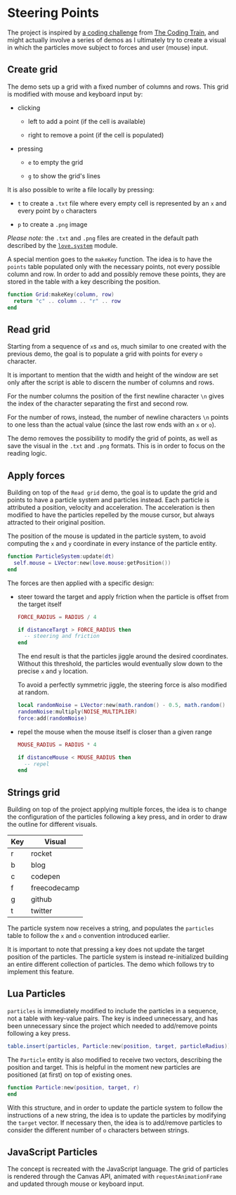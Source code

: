 # Steering Points

The project is inspired by [a coding challenge](https://youtu.be/4hA7G3gup-4) from [The Coding Train](https://thecodingtrain.com/), and might actually involve a series of demos as I ultimately try to create a visual in which the particles move subject to forces and user (mouse) input.

## Create grid

The demo sets up a grid with a fixed number of columns and rows. This grid is modified with mouse and keyboard input by:

- clicking

  - left to add a point (if the cell is available)

  - right to remove a point (if the cell is populated)

- pressing

  - `e` to empty the grid

  - `g` to show the grid's lines

It is also possible to write a file locally by pressing:

- `t` to create a `.txt` file where every empty cell is represented by an `x` and every point by `o` characters

- `p` to create a `.png` image

_Please note:_ the `.txt` and `.png` files are created in the default path described by the [`love.system`](https://love2d.org/wiki/love.filesystem) module.

A special mention goes to the `makeKey` function. The idea is to have the `points` table populated only with the necessary points, not every possible column and row. In order to add and possibly remove these points, they are stored in the table with a key describing the position.

```lua
function Grid:makeKey(column, row)
  return "c" .. column .. "r" .. row
end
```

## Read grid

Starting from a sequence of `x`s and `o`s, much similar to one created with the previous demo, the goal is to populate a grid with points for every `o` character.

It is important to mention that the width and height of the window are set only after the script is able to discern the number of columns and rows.

For the number columns the position of the first newline character `\n` gives the index of the character separating the first and second row.

For the number of rows, instead, the number of newline characters `\n` points to one less than the actual value (since the last row ends with an `x` or `o`).

The demo removes the possibility to modify the grid of points, as well as save the visual in the `.txt` and `.png` formats. This is in order to focus on the reading logic.

## Apply forces

Building on top of the `Read grid` demo, the goal is to update the grid and points to have a particle system and particles instead. Each particle is attributed a position, velocity and acceleration. The acceleration is then modified to have the particles repelled by the mouse cursor, but always attracted to their original position.

The position of the mouse is updated in the particle system, to avoid computing the `x` and `y` coordinate in every instance of the particle entity.

```lua
function ParticleSystem:update(dt)
  self.mouse = LVector:new(love.mouse:getPosition())
end
```

The forces are then applied with a specific design:

- steer toward the target and apply friction when the particle is offset from the target itself

  ```lua
  FORCE_RADIUS = RADIUS / 4

  if distanceTargt > FORCE_RADIUS then
    -- steering and friction
  end
  ```

  The end result is that the particles jiggle around the desired coordinates. Without this threshold, the particles would eventually slow down to the precise `x` and `y` location.

  To avoid a perfectly symmetric jiggle, the steering force is also modified at random.

  ```lua
  local randomNoise = LVector:new(math.random() - 0.5, math.random() - 0.5)
  randomNoise:multiply(NOISE_MULTIPLIER)
  force:add(randomNoise)
  ```

- repel the mouse when the mouse itself is closer than a given range

  ```lua
  MOUSE_RADIUS = RADIUS * 4

  if distanceMouse < MOUSE_RADIUS then
    -- repel
  end
  ```

## Strings grid

Building on top of the project applying multiple forces, the idea is to change the configuration of the particles following a key press, and in order to draw the outline for different visuals.

| Key | Visual       |
| --- | ------------ |
| r   | rocket       |
| b   | blog         |
| c   | codepen      |
| f   | freecodecamp |
| g   | github       |
| t   | twitter      |

The particle system now receives a string, and populates the `particles` table to follow the `x` and `o` convention introduced earlier.

It is important to note that pressing a key does not update the target position of the particles. The particle system is instead re-initialized building an entire different collection of particles. The demo which follows try to implement this feature.

## Lua Particles

`particles` is immediately modified to include the particles in a sequence, not a table with key-value pairs. The key is indeed unnecessary, and has been unnecessary since the project which needed to add/remove points following a key press.

```lua
table.insert(particles, Particle:new(position, target, particleRadius))
```

The `Particle` entity is also modified to receive two vectors, describing the position and target. This is helpful in the moment new particles are positioned (at first) on top of existing ones.

```lua
function Particle:new(position, target, r)
end
```

With this structure, and in order to update the particle system to follow the instructions of a new string, the idea is to update the particles by modifying the `target` vector. If necessary then, the idea is to add/remove particles to consider the different number of `o` characters between strings.

## JavaScript Particles

The concept is recreated with the JavaScript language. The grid of particles is rendered through the Canvas API, animated with `requestAnimationFrame` and updated through mouse or keyboard input.
